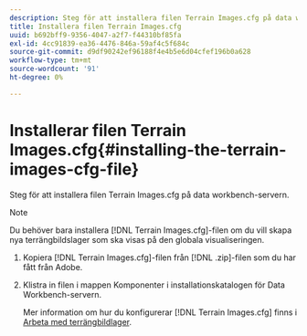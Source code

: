 ```yaml
---
description: Steg för att installera filen Terrain Images.cfg på data workbench-servern.
title: Installera filen Terrain Images.cfg
uuid: b692bff9-9356-4047-a2f7-f44310bf85fa
exl-id: 4cc91839-ea36-4476-846a-59af4c5f684c
source-git-commit: d9df90242ef96188f4e4b5e6d04cfef196b0a628
workflow-type: tm+mt
source-wordcount: '91'
ht-degree: 0%

---
```


# Installerar filen Terrain Images.cfg{#installing-the-terrain-images-cfg-file}

Steg för att installera filen Terrain Images.cfg på data workbench-servern.

>[!NOTE]
>
>Du behöver bara installera [!DNL Terrain Images.cfg]-filen om du vill skapa nya terrängbildslager som ska visas på den globala visualiseringen.

1. Kopiera [!DNL Terrain Images.cfg]-filen från [!DNL .zip]-filen som du har fått från Adobe.
1. Klistra in filen i mappen Komponenter i installationskatalogen för Data Workbench-servern.

   Mer information om hur du konfigurerar [!DNL Terrain Images.cfg] finns i [Arbeta med terrängbildlager](../../../home/c-geo-oview/c-wk-img-lyrs/c-trn-img-lyrs/c-trn-img-lyrs.md#concept-8a0a16013e824ac29f35a0349b5d8ccf).
